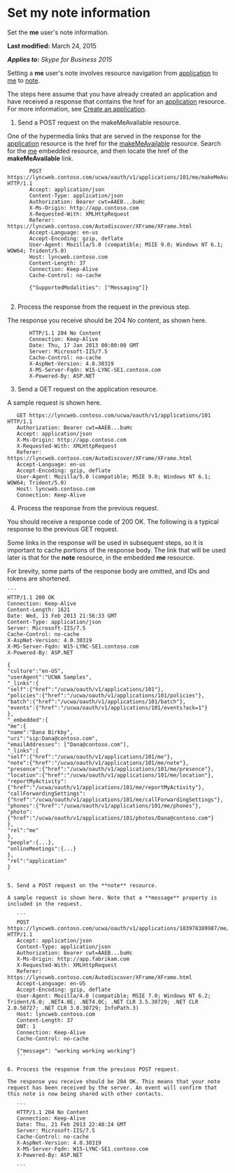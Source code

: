 
# Set my note information
Set the **me** user's note information.

 **Last modified:** March 24, 2015

 _**Applies to:** Skype for Business 2015_

Setting a **me** user's note involves resource navigation from [application](application_ref.md) to [me](me_ref.md) to [note](note_ref.md). 

The steps here assume that you have already created an application and have received a response that contains the href for an [application](application_ref.md) resource. For more information, see [Create an application](CreateAnApplication.md).

1. Send a POST request on the makeMeAvailable resource.
 
 One of the hypermedia links that are served in the response for the [application](application_ref.md) resource is the href for the [makeMeAvailable](makeMeAvailable_ref.md) resource. Search for the [me](me_ref.md) embedded resource, and then locate the href of the **makeMeAvailable** link.
 
 ```
        POST https://lyncweb.contoso.com/ucwa/oauth/v1/applications/101/me/makeMeAvailable HTTP/1.1
        Accept: application/json
        Content-Type: application/json
        Authorization: Bearer cwt=AAEB...buHc
        X-Ms-Origin: http://app.contoso.com
        X-Requested-With: XMLHttpRequest
        Referer: https://lyncweb.contoso.com/Autodiscover/XFrame/XFrame.html
        Accept-Language: en-us
        Accept-Encoding: gzip, deflate
        User-Agent: Mozilla/5.0 (compatible; MSIE 9.0; Windows NT 6.1; WOW64; Trident/5.0)
        Host: lyncweb.contoso.com
        Content-Length: 37
        Connection: Keep-Alive
        Cache-Control: no-cache

        {"SupportedModalities": ["Messaging"]}
  
 ```

2. Process the response from the request in the previous step.
 
 The response you receive should be 204 No content, as shown here.
 
 ```
        HTTP/1.1 204 No Content
        Connection: Keep-Alive
        Date: Thu, 17 Jan 2013 00:00:00 GMT
        Server: Microsoft-IIS/7.5
        Cache-Control: no-cache
        X-AspNet-Version: 4.0.30319
        X-MS-Server-Fqdn: W15-LYNC-SE1.contoso.com
        X-Powered-By: ASP.NET
 ```

3. Send a GET request on the application resource.
 
 A sample request is shown here.
 
 ```
    GET https://lyncweb.contoso.com/ucwa/oauth/v1/applications/101 HTTP/1.1
    Authorization: Bearer cwt=AAEB...buHc
    Accept: application/json
    X-Ms-Origin: http://app.contoso.com
    X-Requested-With: XMLHttpRequest
    Referer: https://lyncweb.contoso.com/Autodiscover/XFrame/XFrame.html
    Accept-Language: en-us
    Accept-Encoding: gzip, deflate
    User-Agent: Mozilla/5.0 (compatible; MSIE 9.0; Windows NT 6.1; WOW64; Trident/5.0)
    Host: lyncweb.contoso.com
    Connection: Keep-Alive

 ```

4. Process the response from the previous request.
 
 You should receive a response code of 200 OK. The following is a typical response to the previous GET request.
 
 Some links in the response will be used in subsequent steps, so it is important to cache portions of the response body. The link that will be used later is that for the **note** resource, in the embedded **me** resource.
 
 For brevity, some parts of the response body are omitted, and IDs and tokens are shortened.
 
    ```
    HTTP/1.1 200 OK
    Connection: Keep-Alive
    Content-Length: 1621
    Date: Wed, 13 Feb 2013 21:56:33 GMT
    Content-Type: application/json
    Server: Microsoft-IIS/7.5
    Cache-Control: no-cache
    X-AspNet-Version: 4.0.30319
    X-MS-Server-Fqdn: W15-LYNC-SE1.contoso.com
    X-Powered-By: ASP.NET

    {
    "culture":"en-US",
    "userAgent":"UCWA Samples",
    "_links":{
    "self":{"href":"/ucwa/oauth/v1/applications/101"},
    "policies":{"href":"/ucwa/oauth/v1/applications/101/policies"},
    "batch":{"href":"/ucwa/oauth/v1/applications/101/batch"},
    "events":{"href":"/ucwa/oauth/v1/applications/101/events?ack=1"}
    },
    "_embedded":{
    "me":{
    "name":"Dana Birkby",
    "uri":"sip:Dana@contoso.com",
    "emailAddresses": ["Dana@contoso.com"],
    "_links":{
    "self":{"href":"/ucwa/oauth/v1/applications/101/me"},
    "note":{"href":"/ucwa/oauth/v1/applications/101/me/note"},
    "presence":{"href":"/ucwa/oauth/v1/applications/101/me/presence"},
    "location":{"href":"/ucwa/oauth/v1/applications/101/me/location"},
    "reportMyActivity":{"href":"/ucwa/oauth/v1/applications/101/me/reportMyActivity"},
    "callForwardingSettings":{"href":"/ucwa/oauth/v1/applications/101/me/callForwardingSettings"},
    "phones":{"href":"/ucwa/oauth/v1/applications/101/me/phones"},
    "photo":{"href":"/ucwa/oauth/v1/applications/101/photos/Dana@contoso.com"}
    },
    "rel":"me"
    }, 
    "people":{...},
    "onlineMeetings":{...}
    }, 
    "rel":"application"
    }
 ```

5. Send a POST request on the **note** resource.
 
 A sample request is shown here. Note that a **message** property is included in the request.
 
    ```
    POST https://lyncweb.contoso.com/ucwa/oauth/v1/applications/103978389987/me/note HTTP/1.1
    Accept: application/json
    Content-Type: application/json
    Authorization: Bearer cwt=AAEB...buHc
    X-Ms-Origin: http://app.fabrikam.com
    X-Requested-With: XMLHttpRequest
    Referer: https://lyncweb.contoso.com/Autodiscover/XFrame/XFrame.html
    Accept-Language: en-US
    Accept-Encoding: gzip, deflate
    User-Agent: Mozilla/4.0 (compatible; MSIE 7.0; Windows NT 6.2; Trident/6.0; .NET4.0E; .NET4.0C; .NET CLR 3.5.30729; .NET CLR 2.0.50727; .NET CLR 3.0.30729; InfoPath.3)
    Host: lyncweb.contoso.com
    Content-Length: 37
    DNT: 1
    Connection: Keep-Alive
    Cache-Control: no-cache

    {"message": "working working working"}
    ```

6. Process the response from the previous POST request.
 
 The response you receive should be 204 OK. This means that your note request has been received by the server. An event will confirm that this note is now being shared with other contacts.
 
    ```
    HTTP/1.1 204 No Content
    Connection: Keep-Alive
    Date: Thu, 21 Feb 2013 22:48:24 GMT
    Server: Microsoft-IIS/7.5
    Cache-Control: no-cache
    X-AspNet-Version: 4.0.30319
    X-MS-Server-Fqdn: W15-LYNC-SE1.contoso.com
    X-Powered-By: ASP.NET

    ```

